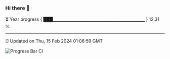 ### Hi there 👋

⏳ Year progress { ███▁▁▁▁▁▁▁▁▁▁▁▁▁▁▁▁▁▁▁▁▁▁▁▁▁▁▁ } 12.31 %

---

⏰ Updated on Thu, 15 Feb 2024 01:06:59 GMT

![Progress Bar CI](https://github.com/liununu/liununu/workflows/Progress%20Bar%20CI/badge.svg)
